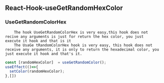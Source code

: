 ## React-Hook-useGetRandomHexColor 

 ### UseGetRandomColorHex
        
        The hook UseGetRandomColorHex is very easy,this hook does not recive any arguments is just for return the hex color, you just execute it hook and that is it
        The UsaGe tRandomColorHex hook is very easy, this hook does not receive any arguments, it is only to return the hexadecimal color, you just execute it hook and that's it. 








```javascript
const [randomHexColor]  = useGetRandomColor();           
useEffect(()=>{
  setColor(randomHexColor);
},[])    
```
